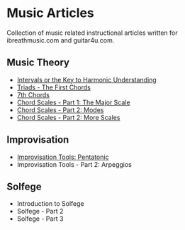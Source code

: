 # Music Articles

Collection of music related instructional articles written for ibreathmusic.com and guitar4u.com.

## Music Theory

- [Intervals or the Key to Harmonic Understanding](intervals-or-the-key-to-harmonic-understanding.md)
- [Triads - The First Chords](triads-the-first-chords.md)
- [7th Chords](7th-chords.md)
- [Chord Scales - Part 1: The Major Scale](chord-scales-part1.md)
- [Chord Scales - Part 2: Modes](chord-scales-part2.md)
- [Chord Scales - Part 2: More Scales](chord-scales-part3.md)


## Improvisation

- [Improvisation Tools: Pentatonic](improvisation-tools-pentatonic.md)
- Improvisation Tools - Part 2: Arpeggios


## Solfege

- Introduction to Solfege
- Solfege - Part 2
- Solfege - Part 3
